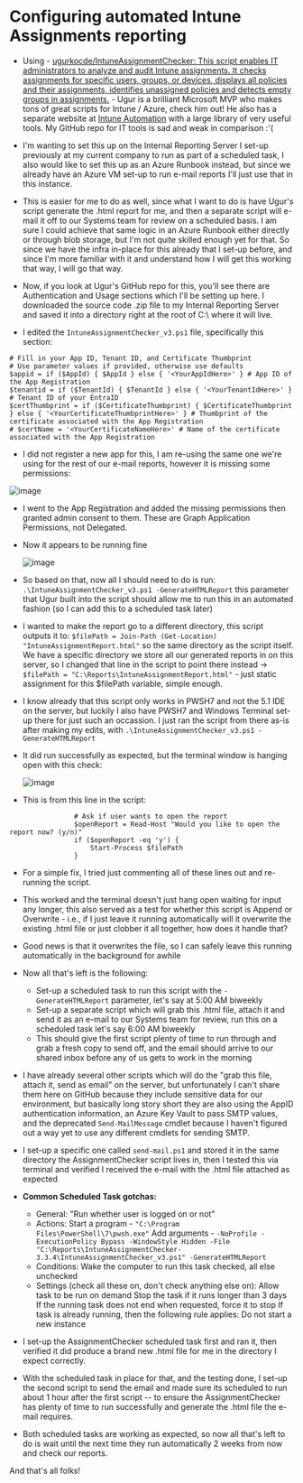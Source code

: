 # Configuring automated Intune Assignments reporting

* Using - [ugurkocde/IntuneAssignmentChecker: This script enables IT administrators to analyze and audit Intune assignments. It checks assignments for specific users, groups, or devices, displays all policies and their assignments, identifies unassigned policies and detects empty groups in assignments.](https://github.com/ugurkocde/IntuneAssignmentChecker?tab=readme-ov-file#-usage) - Ugur is a brilliant Microsoft MVP who makes tons of great scripts for Intune / Azure, check him out! He also has a separate website at [Intune Automation](https://intuneautomation.com) with a large library of very useful tools. My GitHub repo for IT tools is sad and weak in comparison :'( 

* I'm wanting to set this up on the Internal Reporting Server I set-up previously at my current company to run as part of a scheduled task, I also would like to set this up as an Azure Runbook instead, but since we already have an Azure VM set-up to run e-mail reports I'll just use that in this instance.

* This is easier for me to do as well, since what I want to do is have Ugur's script generate the .html report for me, and then a separate script will e-mail it off to our Systems team for review on a scheduled basis. I am sure I could achieve that same logic in an Azure Runbook either directly or through blob storage, but I'm not quite skilled enough yet for that. So since we have the infra in-place for this already that I set-up before, and since I'm more familiar with it and understand how I will get this working that way, I will go that way.

* Now, if you look at Ugur's GitHub repo for this, you'll see there are Authentication and Usage sections which I'll be setting up here. I downloaded the source code .zip file to my Internal Reporting Server and saved it into a directory right at the root of C:\ where it will live.

* I edited the `IntuneAssignmentChecker_v3.ps1` file, specifically this section:

```
# Fill in your App ID, Tenant ID, and Certificate Thumbprint
# Use parameter values if provided, otherwise use defaults
$appid = if ($AppId) { $AppId } else { '<YourAppIdHere>' } # App ID of the App Registration
$tenantid = if ($TenantId) { $TenantId } else { '<YourTenantIdHere>' } # Tenant ID of your EntraID
$certThumbprint = if ($CertificateThumbprint) { $CertificateThumbprint } else { '<YourCertificateThumbprintHere>' } # Thumbprint of the certificate associated with the App Registration
# $certName = '<YourCertificateNameHere>' # Name of the certificate associated with the App Registration
```

* I did not register a new app for this, I am re-using the same one we're using for the rest of our e-mail reports, however it is missing some permissions:
 
 ![image](https://github.com/user-attachments/assets/0d8703d4-3380-4acf-9b52-06e41db5db68)

* I went to the App Registration and added the missing permissions then granted admin consent to them. These are Graph Application Permissions, not Delegated.

* Now it appears to be running fine

  ![image](https://github.com/user-attachments/assets/0b1cabca-c3a3-450d-b95f-f81b783d8575)

* So based on that, now all I should need to do is run: `.\IntuneAssignmentChecker_v3.ps1 -GenerateHTMLReport` this parameter that Ugur built into the script should allow me to run this in an automated fashion (so I can add this to a scheduled task later)

* I wanted to make the report go to a different directory, this script outputs it to: `$filePath = Join-Path (Get-Location) "IntuneAssignmentReport.html"` so the same directory as the script itself. We have a specific directory we store all our generated reports in on this server, so I changed that line in the script to point there instead -> `$filePath = "C:\Reports\IntuneAssignmentReport.html"` - just static assignment for this $filePath variable, simple enough.

* I know already that this script only works in PWSH7 and not the 5.1 IDE on the server, but luckily I also have PWSH7 and Windows Terminal set-up there for just such an occassion. I just ran the script from there as-is after making my edits, with `.\IntuneAssignmentChecker_v3.ps1 - GenerateHTMLReport`

* It did run successfully as expected, but the terminal window is hanging open with this check:

  ![image](https://github.com/user-attachments/assets/01639737-4bb5-4f04-955b-6cec748be9fb)

* This is from this line in the script: 

```
                # Ask if user wants to open the report
                $openReport = Read-Host "Would you like to open the report now? (y/n)"
                if ($openReport -eq 'y') {
                    Start-Process $filePath
                }
```

* For a simple fix, I tried just commenting all of these lines out and re-running the script. 

* This worked and the terminal doesn't just hang open waiting for input any longer, this also served as a test for whether this script is Append or Overwrite - i.e., if I just leave it running automatically will it overwrite the existing .html file or just clobber it all together, how does it handle that? 

* Good news is that it overwrites the file, so I can safely leave this running automatically in the background for awhile

* Now all that's left is the following:
	* Set-up a scheduled task to run this script with the `-GenerateHTMLReport` parameter, let's say at 5:00 AM biweekly
	* Set-up a separate script which will grab this .html file, attach it and send it as an e-mail to our Systems team for review, run this on a scheduled task let's say 6:00 AM biweekly
	* This should give the first script plenty of time to run through and grab a fresh copy to send off, and the email should arrive to our shared inbox before any of us gets to work in the morning

* I have already several other scripts which will do the "grab this file, attach it, send as email" on the server, but unfortunately I can't share them here on GitHub because they include sensitive data for our environment, but basically long story short they are also using the AppID authentication information, an Azure Key Vault to pass SMTP values, and the deprecated `Send-MailMessage` cmdlet because I haven't figured out a way yet to use any different cmdlets for sending SMTP.

* I set-up a specific one called `send-mail.ps1` and stored it in the same directory the AssignmentChecker script lives in, then I tested this via terminal and verified I received the e-mail with the .html file attached as expected

* **Common Scheduled Task gotchas:**
	* General: "Run whether user is logged on or not"
	* Actions:
	  Start a program - `"C:\Program Files\PowerShell\7\pwsh.exe"`
	  Add arguments - `-NoProfile -ExecutionPolicy Bypass -WindowStyle Hidden -File "C:\Reports\IntuneAssignmentChecker-3.3.4\IntuneAssignmentChecker_v3.ps1" -GenerateHTMLReport`
	* Conditions: Wake the computer to run this task checked, all else unchecked
	* Settings (check all these on, don't check anything else on): 
	  Allow task to be run on demand
	  Stop the task if it runs longer than 3 days
	  If the running task does not end when requested, force it to stop
	  If task is already running, then the following rule applies: Do not start a new instance

* I set-up the AssignmentChecker scheduled task first and ran it, then verified it did produce a brand new .html file for me in the directory I expect correctly.

* With the scheduled task in place for that, and the testing done, I set-up the second script to send the email and made sure its scheduled to run about 1 hour after the first script -- to ensure the AssignmentChecker has plenty of time to run successfully and generate the .html file the e-mail requires.

* Both scheduled tasks are working as expected, so now all that's left to do is wait until the next time they run automatically 2 weeks from now and check our reports.

And that's all folks!
